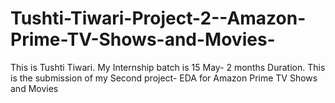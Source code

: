 # Tushti-Tiwari-Project-2--Amazon-Prime-TV-Shows-and-Movies-
This is Tushti Tiwari. My Internship batch is 15 May- 2 months Duration. This is the submission of my Second project- EDA for Amazon Prime TV Shows and Movies
